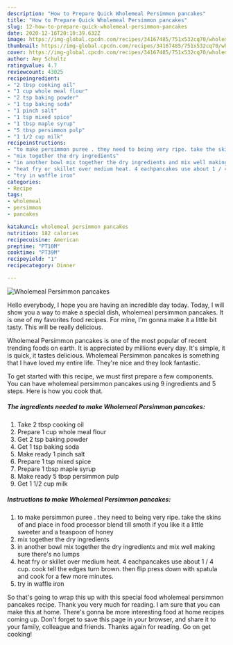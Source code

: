 ```yaml
---
description: "How to Prepare Quick Wholemeal Persimmon pancakes"
title: "How to Prepare Quick Wholemeal Persimmon pancakes"
slug: 12-how-to-prepare-quick-wholemeal-persimmon-pancakes
date: 2020-12-16T20:10:39.632Z
image: https://img-global.cpcdn.com/recipes/34167485/751x532cq70/wholemeal-persimmon-pancakes-recipe-main-photo.jpg
thumbnail: https://img-global.cpcdn.com/recipes/34167485/751x532cq70/wholemeal-persimmon-pancakes-recipe-main-photo.jpg
cover: https://img-global.cpcdn.com/recipes/34167485/751x532cq70/wholemeal-persimmon-pancakes-recipe-main-photo.jpg
author: Amy Schultz
ratingvalue: 4.7
reviewcount: 43025
recipeingredient:
- "2 tbsp cooking oil"
- "1 cup whole meal flour"
- "2 tsp baking powder"
- "1 tsp baking soda"
- "1 pinch salt"
- "1 tsp mixed spice"
- "1 tbsp maple syrup"
- "5 tbsp persimmon pulp"
- "1 1/2 cup milk"
recipeinstructions:
- "to make persimmon puree . they need to being very ripe. take the skins of and place in food processor blend till smoth if you like it a little sweeter and a teaspoon of honey"
- "mix together the dry ingredients"
- "in another bowl mix together the dry ingredients and mix well making sure there&#39;s no lumps"
- "heat fry or skillet over medium heat. 4 eachpancakes use about 1 / 4 cup. cook tell the edges turn brown. then flip press down with spatula and cook for a few more minutes."
- "try in waffle iron"
categories:
- Recipe
tags:
- wholemeal
- persimmon
- pancakes

katakunci: wholemeal persimmon pancakes 
nutrition: 182 calories
recipecuisine: American
preptime: "PT10M"
cooktime: "PT39M"
recipeyield: "1"
recipecategory: Dinner

---
```



![Wholemeal Persimmon pancakes](https://img-global.cpcdn.com/recipes/34167485/751x532cq70/wholemeal-persimmon-pancakes-recipe-main-photo.jpg)

Hello everybody, I hope you are having an incredible day today. Today, I will show you a way to make a special dish, wholemeal persimmon pancakes. It is one of my favorites food recipes. For mine, I'm gonna make it a little bit tasty. This will be really delicious.



Wholemeal Persimmon pancakes is one of the most popular of recent trending foods on earth. It is appreciated by millions every day. It's simple, it is quick, it tastes delicious. Wholemeal Persimmon pancakes is something that I have loved my entire life. They're nice and they look fantastic.


To get started with this recipe, we must first prepare a few components. You can have wholemeal persimmon pancakes using 9 ingredients and 5 steps. Here is how you cook that.

<!--inarticleads1-->

##### The ingredients needed to make Wholemeal Persimmon pancakes:

1. Take 2 tbsp cooking oil
1. Prepare 1 cup whole meal flour
1. Get 2 tsp baking powder
1. Get 1 tsp baking soda
1. Make ready 1 pinch salt
1. Prepare 1 tsp mixed spice
1. Prepare 1 tbsp maple syrup
1. Make ready 5 tbsp persimmon pulp
1. Get 1 1/2 cup milk




<!--inarticleads2-->

##### Instructions to make Wholemeal Persimmon pancakes:

1. to make persimmon puree . they need to being very ripe. take the skins of and place in food processor blend till smoth if you like it a little sweeter and a teaspoon of honey
1. mix together the dry ingredients
1. in another bowl mix together the dry ingredients and mix well making sure there&#39;s no lumps
1. heat fry or skillet over medium heat. 4 eachpancakes use about 1 / 4 cup. cook tell the edges turn brown. then flip press down with spatula and cook for a few more minutes.
1. try in waffle iron




So that's going to wrap this up with this special food wholemeal persimmon pancakes recipe. Thank you very much for reading. I am sure that you can make this at home. There's gonna be more interesting food at home recipes coming up. Don't forget to save this page in your browser, and share it to your family, colleague and friends. Thanks again for reading. Go on get cooking!
